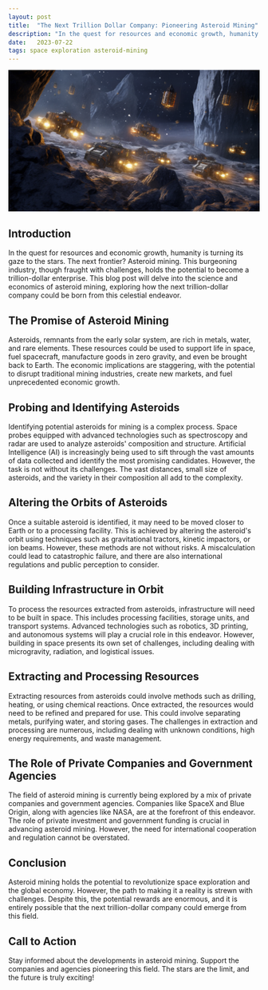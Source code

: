 ```yaml
---
layout: post
title:  "The Next Trillion Dollar Company: Pioneering Asteroid Mining"
description: "In the quest for resources and economic growth, humanity is turning its gaze to the stars. The next frontier? Asteroid mining. This burgeoning industry, though fraught with challenges, holds the potential to become a trillion-dollar enterprise. This blog post will delve into the science and economics of asteroid mining, exploring how the next trillion-dollar company could be born from this celestial endeavor."
date:   2023-07-22
tags: space exploration asteroid-mining
---
```


![A mining operation on an asteroid](/assets/asteroid-mining.png)

## Introduction
In the quest for resources and economic growth, humanity is turning its gaze to the stars. The next frontier? Asteroid mining. This burgeoning industry, though fraught with challenges, holds the potential to become a trillion-dollar enterprise. This blog post will delve into the science and economics of asteroid mining, exploring how the next trillion-dollar company could be born from this celestial endeavor.

## The Promise of Asteroid Mining
Asteroids, remnants from the early solar system, are rich in metals, water, and rare elements. These resources could be used to support life in space, fuel spacecraft, manufacture goods in zero gravity, and even be brought back to Earth. The economic implications are staggering, with the potential to disrupt traditional mining industries, create new markets, and fuel unprecedented economic growth.

## Probing and Identifying Asteroids
Identifying potential asteroids for mining is a complex process. Space probes equipped with advanced technologies such as spectroscopy and radar are used to analyze asteroids' composition and structure. Artificial Intelligence (AI) is increasingly being used to sift through the vast amounts of data collected and identify the most promising candidates. However, the task is not without its challenges. The vast distances, small size of asteroids, and the variety in their composition all add to the complexity.

## Altering the Orbits of Asteroids
Once a suitable asteroid is identified, it may need to be moved closer to Earth or to a processing facility. This is achieved by altering the asteroid's orbit using techniques such as gravitational tractors, kinetic impactors, or ion beams. However, these methods are not without risks. A miscalculation could lead to catastrophic failure, and there are also international regulations and public perception to consider.

## Building Infrastructure in Orbit
To process the resources extracted from asteroids, infrastructure will need to be built in space. This includes processing facilities, storage units, and transport systems. Advanced technologies such as robotics, 3D printing, and autonomous systems will play a crucial role in this endeavor. However, building in space presents its own set of challenges, including dealing with microgravity, radiation, and logistical issues.

## Extracting and Processing Resources
Extracting resources from asteroids could involve methods such as drilling, heating, or using chemical reactions. Once extracted, the resources would need to be refined and prepared for use. This could involve separating metals, purifying water, and storing gases. The challenges in extraction and processing are numerous, including dealing with unknown conditions, high energy requirements, and waste management.

## The Role of Private Companies and Government Agencies
The field of asteroid mining is currently being explored by a mix of private companies and government agencies. Companies like SpaceX and Blue Origin, along with agencies like NASA, are at the forefront of this endeavor. The role of private investment and government funding is crucial in advancing asteroid mining. However, the need for international cooperation and regulation cannot be overstated.

## Conclusion
Asteroid mining holds the potential to revolutionize space exploration and the global economy. However, the path to making it a reality is strewn with challenges. Despite this, the potential rewards are enormous, and it is entirely possible that the next trillion-dollar company could emerge from this field.

## Call to Action
Stay informed about the developments in asteroid mining. Support the companies and agencies pioneering this field. The stars are the limit, and the future is truly exciting!
